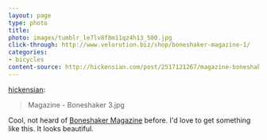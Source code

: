 ```yaml
---
layout: page
type: photo
title: 
photo: images/tumblr_le7lv8f8m11qz4h13_500.jpg
click-through: http://www.velorution.biz/shop/boneshaker-magazine-1/
categories: 
- bicycles
content-source: http://hickensian.com/post/2517121267/magazine-boneshaker-3-jpg
---
```

<p><a href="http://hickensian.com/post/2517121267/magazine-boneshaker-3-jpg" class="tumblr_blog">hickensian</a>:</p>

<blockquote><p>Magazine - Boneshaker 3.jpg</p></blockquote>

<p>Cool, not heard of <a href="http://www.boneshakermag.com/">Boneshaker Magazine</a> before. I'd love to get something like this. It looks beautiful. </p>
